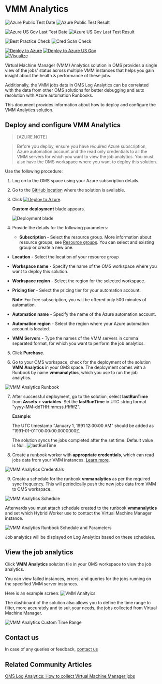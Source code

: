 # VMM Analytics

![Azure Public Test Date](https://azurequickstartsservice.blob.core.windows.net/badges/demos/oms-vmm-analytics/PublicLastTestDate.svg)
![Azure Public Test Result](https://azurequickstartsservice.blob.core.windows.net/badges/demos/oms-vmm-analytics/PublicDeployment.svg)

![Azure US Gov Last Test Date](https://azurequickstartsservice.blob.core.windows.net/badges/demos/oms-vmm-analytics/FairfaxLastTestDate.svg)
![Azure US Gov Last Test Result](https://azurequickstartsservice.blob.core.windows.net/badges/demos/oms-vmm-analytics/FairfaxDeployment.svg)

![Best Practice Check](https://azurequickstartsservice.blob.core.windows.net/badges/demos/oms-vmm-analytics/BestPracticeResult.svg)
![Cred Scan Check](https://azurequickstartsservice.blob.core.windows.net/badges/demos/oms-vmm-analytics/CredScanResult.svg)

[![Deploy to Azure](https://raw.githubusercontent.com/Azure/azure-quickstart-templates/master/1-CONTRIBUTION-GUIDE/images/deploytoazure.svg?sanitize=true)](https://portal.azure.com/#create/Microsoft.Template/uri/https%3A%2F%2Fraw.githubusercontent.com%2Fazure%2Fazure-quickstart-templates%2Fmaster%2Foms-vmm-analytics%2F%2Fazuredeploy.json)
[![Deploy to Azure US Gov](https://raw.githubusercontent.com/Azure/azure-quickstart-templates/master/1-CONTRIBUTION-GUIDE/images/deploytoazuregov.svg?sanitize=true)](https://portal.azure.us/#create/Microsoft.Template/uri/https%3A%2F%2Fraw.githubusercontent.com%2Fazure%2Fazure-quickstart-templates%2Fmaster%2Foms-vmm-analytics%2F%2Fazuredeploy.json)  
[![Visualize](https://raw.githubusercontent.com/Azure/azure-quickstart-templates/master/1-CONTRIBUTION-GUIDE/images/visualizebutton.svg?sanitize=true)](http://armviz.io/#/?load=https%3A%2F%2Fraw.githubusercontent.com%2FAzure%2Fazure-quickstart-templates%2Fmaster%demos%2Foms-vmm-analytics%2Fazuredeploy.json)

Virtual Machine Manager (VMM) Analytics solution in OMS provides a single view  of the jobs' status across multiple VMM instances that helps you gain insight about the health & performance of these jobs.

Additionally, the VMM jobs data in OMS Log Analytics can be correlated with the data from other OMS solutions for better debugging and auto resolution with Azure automation Runbooks.

This document provides information about how to deploy and configure the VMM Analytics solution.

## Deploy and configure VMM Analytics

>[AZURE.NOTE]

> Before you deploy, ensure you have required Azure subscription, Azure automation account  and the read only credentials to all the VMM servers for which you want to view the job analytics. You must also have the OMS workspace where you want to deploy this solution.

Use the following procedure:

1.	Log on to the OMS space using your Azure subscription details.
2.	Go to the [GitHub location](https://github.com/krnese/AzureDeploy/tree/master/OMS/MSOMS/Solutions/vmm) where the solution is available.
3. Click [![Deploy to Azure](https://raw.githubusercontent.com/Azure/azure-quickstart-templates/master/1-CONTRIBUTION-GUIDE/images/deploytoazure.svg?sanitize=true)](https://portal.azure.com/#create/Microsoft.Template/uri/https%3A%2F%2Fraw.githubusercontent.com%2Fazure%2Fazure-quickstart-templates%2Fmaster%2Fdemos%2Foms-vmm-analytics%2Fazuredeploy.json).

    **Custom deployment** blade appears.

    ![Deployment blade](images/vmm-analytics-deployment-screen.png)

4. Provide the details for the following parameters:

   - **Subscription** - Select the resource group. More information about resource groups, see [Resource groups](https://docs.microsoft.com/en-us/azure/azure-resource-manager/resource-group-overview#resource-groups). You can select and existing group or create a new one.
  - **Location** - Select the location of your resource group
  - **Workspace name** - Specify the name of the OMS workspace where you want to deploy this solution.
  - **Workspace region** - Select the region for the selected workspace.
  - **Pricing tier** - Select the pricing tier for your automation account.

    **Note**: For free subscription, you will be offered only 500 minutes of automation.
  - **Automation name** - Specify the name of the Azure automation account.
  - **Automation region** - Select the region where your Azure automation account is located.
  - **VMM Servers** - Type the names of the VMM servers in comma separated format, for which you want to perform the job analytics.

5. Click **Purchase**.

6. Go to your OMS workspace, check for the deployment of the solution **VMM Analytics** in your OMS space. The deployment comes with a Runbook by name **vmmanalytics**, which you use to run the job analytics.

![VMM Analytics Runbook](images/vmm-analytics-runbook.png)

7. After successful deployment, go to the solution,   select **lastRunTime** from  **Assets** > **variables**.  Set the **lastRunTime**
in UTC string format "yyyy-MM-ddTHH:mm:ss.fffffffZ".

    **Example**:

    The UTC timestamp "January 1, 1991 12:00:00 AM" should be added as "1991-01-01T00:00:00.0000000Z.

    The solution syncs the jobs completed after the set time. Default value is Null.
![lastRunTime](images/vmm-analytics-last-run-time.png)

8. Create a runbook worker with **appropriate credentials**, which can read jobs data from your VMM instances. [Learn more](https://docs.microsoft.com/en-us/azure/automation/automation-hybrid-runbook-worker
).

![VMM Analytics Credentials](images/vmm-analytics-credential.png)

9. Create a schedule for the runbook **vmmanalytics** as per the required sync frequency. This will periodically push the new jobs data from VMM to OMS workspace.

![VMM Analytics Schedule](images/vmm-analytics-schedule.png)

Afterwards you must attach schedule created to the runbook **vmmanalytics** and set which Hybrid Worker use to contact the Virtual Machine Manager instance.

![VMM Analytics Runbook Schedule and Parameters](images/vmm-analytics-runbook-schedule-parameters.png)

Job analytics will be displayed on Log Analytics based on these schedules.

## View the job analytics
Click **VMM Analytics** solution tile in your OMS workspace to view the job analytics.

You can view failed instances, errors, and queries for the jobs running on the specified VMM server instances.

Here is an example screen:
![VMM Analtyics](images/vmm-analytics-log-analytics-screen.png)

The dashboard of the solution also allows you to define the time range to filter, more accurately and to suit your needs, the jobs collected from Virtual Machine Manager.

![VMM Analytics Custom Time Range](images/vmm-analytics-runbook-custom-timerange.png)

## Contact us
In case of any queries or feedback, [contact us](mailto:vmmanalytics@microsoft.com)

## Related Community Articles
[OMS Log Analytics: How to collect Virtual Machine Manager jobs](http://francescomolfese.it/en/2017/10/oms-log-analytics-come-collezionare-i-job-di-virtual-machine-manager/)

